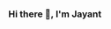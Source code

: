 ### Hi there 👋, I'm Jayant

<!--
**Jayant-Projects/Jayant-Projects** is a ✨ _special_ ✨ repository because its `README.md` (this file) appears on your GitHub profile.

Here are some ideas to get you started:

- 🔭 I’m currently working on ...
- 🌱 I’m currently learning Power BI, Excel, My SQL, Python
- 👯 I’m looking to collaborate on ...
- 🤔 I’m looking for help with ...
- 💬 Ask me about ...
- 📫 How to reach me: analytics.jayant@gmail.com
- 😄 Pronouns: ...
- ⚡ Fun fact: A mechanical engineer & Defence Aspirant turned into an IT Professional
-->
